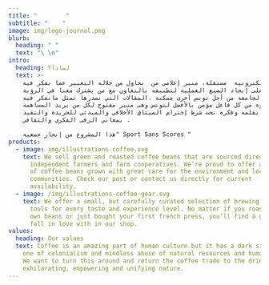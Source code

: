 ```yaml
---
title: "        "
subtitle: "    "
image: img/logo-journal.png
blurb:
  heading: " "
  text: "\ \n"
intro:
  heading: لماذا؟
  text: >-
    جريدة إلكترونية  مستقلة، منبر إعلامي من  نحاول من خلاله التعبير عما نفكر فيه
    ونعمل على إيجاد الصيغ العملية لتطبيقه بالتعاون مع من يشترك معنا في الرؤية
    الوطنية الجامعة من أجل تونس أخرى ممكنة .المقالات التي نصدرها تمثل مانفكر فيه
    ومانرجوه من كل فاعل مؤمن بالأفضل لتونس وهى منبر مفتوح لكل من يريد المساهمة
    معنا بقلمه وفكره تحت شرط إحترام الميثاق الأخلاقي والمبدئي للجريدة والتقيد
    بمعاني الرقى الفكري والثقافي .

    هذا المشروع من إنجاز جمعية" Sport Sans Scores "
products:
  - image: img/illustrations-coffee.svg
    text: We sell green and roasted coffee beans that are sourced directly from
      independent farmers and farm cooperatives. We’re proud to offer a variety
      of coffee beans grown with great care for the environment and local
      communities. Check our post or contact us directly for current
      availability.
  - image: /img/illustrations-coffee-gear.svg
    text: We offer a small, but carefully curated selection of brewing gear and
      tools for every taste and experience level. No matter if you roast your
      own beans or just bought your first french press, you’ll find a gadget to
      fall in love with in our shop.
values:
  heading: Our values
  text: Coffee is an amazing part of human culture but it has a dark side too –
    one of colonialism and mindless abuse of natural resources and human lives.
    We want to turn this around and return the coffee trade to the drink’s
    exhilarating, empowering and unifying nature.
---
```

